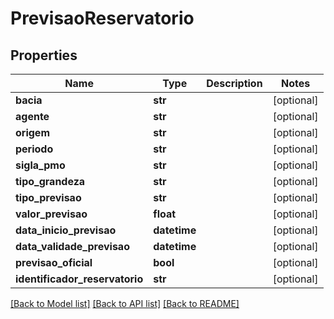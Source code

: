 # PrevisaoReservatorio

## Properties
Name | Type | Description | Notes
------------ | ------------- | ------------- | -------------
**bacia** | **str** |  | [optional] 
**agente** | **str** |  | [optional] 
**origem** | **str** |  | [optional] 
**periodo** | **str** |  | [optional] 
**sigla_pmo** | **str** |  | [optional] 
**tipo_grandeza** | **str** |  | [optional] 
**tipo_previsao** | **str** |  | [optional] 
**valor_previsao** | **float** |  | [optional] 
**data_inicio_previsao** | **datetime** |  | [optional] 
**data_validade_previsao** | **datetime** |  | [optional] 
**previsao_oficial** | **bool** |  | [optional] 
**identificador_reservatorio** | **str** |  | [optional] 

[[Back to Model list]](../README.md#documentation-for-models) [[Back to API list]](../README.md#documentation-for-api-endpoints) [[Back to README]](../README.md)

